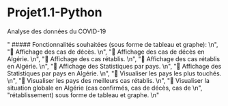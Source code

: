 # Projet1.1-Python
Analyse des données du COVID-19

" ##### Fonctionnalités souhaitées (sous forme de tableau et graphe):  \n",
    " Affichage des cas de décès.  \n",
    " Affichage des cas de décès en Algérie.  \n",
    " Affichage des cas rétablis.  \n",
    " Affichage des cas rétablis en Algérie.  \n",
    " Affichage des Statistiques par pays.  \n",
    " Affichage des Statistiques par pays en Algérie.  \n",
    " Visualiser les pays les plus touchés.  \n",
    " Visualiser les pays des meilleurs cas rétablis.  \n",
    " Visualiser la situation globale en Algérie (cas confirmés, cas de décès, cas de \n",
    "rétablissement) sous forme de tableau et graphe.  \n"

